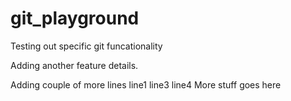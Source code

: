 # git_playground

Testing out specific git funcationality

Adding another feature details.


Adding couple of more lines
line1
line3
line4
More stuff goes here